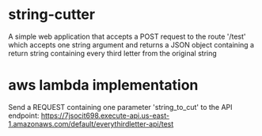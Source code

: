 # string-cutter

A simple web application that accepts a POST request to the route '/test' which accepts one string argument and returns a JSON object containing a return string containing every third letter from the original string

# aws lambda implementation
Send a REQUEST containing one parameter 'string_to_cut' to the API endpoint: https://7jsocit698.execute-api.us-east-1.amazonaws.com/default/everythirdletter-api/test
